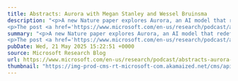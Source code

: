 ```yaml
---
title: Abstracts: Aurora with Megan Stanley and Wessel Bruinsma
description: "<p>A new Nature paper explores Aurora, an AI model that redefines weather prediction with application to other environmental domains such as tropical cyclones. Hear from senior researchers Megan Stanley and Wessel Bruinsma as they share their groundbreaking work.</p>
<p>The post <a href='https://www.microsoft.com/en-us/research/podcast/abstracts-aurora-with-megan-stanley-and-wessel-bruinsma/'>Abstracts: Aurora with Megan Stanley and Wessel Bruinsma</a> appeared first on <a href='https://www.microsoft.com/en-us/research'>Microsoft Research</a>.</p>"
summary: "<p>A new Nature paper explores Aurora, an AI model that redefines weather prediction with application to other environmental domains such as tropical cyclones. Hear from senior researchers Megan Stanley and Wessel Bruinsma as they share their groundbreaking work.</p>
<p>The post <a href='https://www.microsoft.com/en-us/research/podcast/abstracts-aurora-with-megan-stanley-and-wessel-bruinsma/'>Abstracts: Aurora with Megan Stanley and Wessel Bruinsma</a> appeared first on <a href='https://www.microsoft.com/en-us/research'>Microsoft Research</a>.</p>"
pubDate: Wed, 21 May 2025 15:22:51 +0000
source: Microsoft Research Blog
url: https://www.microsoft.com/en-us/research/podcast/abstracts-aurora-with-megan-stanley-and-wessel-bruinsma/
thumbnail: "https://img-prod-cms-rt-microsoft-com.akamaized.net/cms/api/am/imageFileData/RE1Mu3b?ver=5c31&h=30"
---
```


